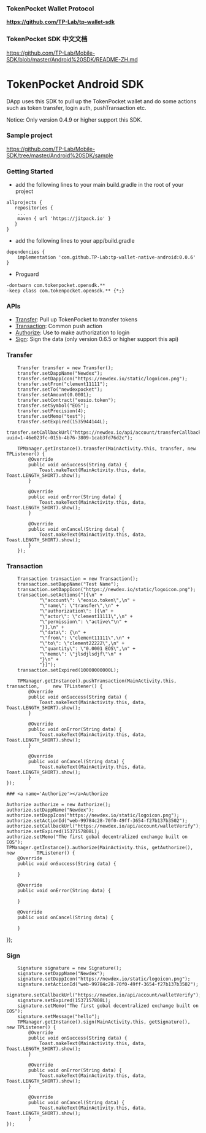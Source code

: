 ### TokenPocket Wallet Protocol
**https://github.com/TP-Lab/tp-wallet-sdk**

### TokenPocket SDK 中文文档
https://github.com/TP-Lab/Mobile-SDK/blob/master/Android%20SDK/README-ZH.md

# TokenPocket Android SDK

DApp uses this SDK  to pull up the TokenPocket wallet and do some actions such as token transfer, login auth, pushTransaction etc.

Notice: Only version 0.4.9 or higher support this SDK.

### Sample project
https://github.com/TP-Lab/Mobile-SDK/tree/master/Android%20SDK/sample

### Getting Started

- add the following lines to your main build.gradle in the root of your project

~~~
allprojects {
   repositories {
	...
	maven { url 'https://jitpack.io' }
   }
}
~~~

- add the following lines to your app/build.gradle

~~~
dependencies {
    implementation 'com.github.TP-Lab:tp-wallet-native-android:0.0.6'
}
~~~

- Proguard
~~~
-dontwarn com.tokenpocket.opensdk.**
-keep class com.tokenpocket.opensdk.** {*;}
~~~

### APIs

- [Transfer](#Transfer): Pull up TokenPocket to transfer tokens
- [Transaction](#Transaction): Common push action
- [Authorize](#Authorize): Use to make authorization to login
- [Sign](#Sign): Sign the data (only version 0.6.5 or higher support this api)


### <a name='Transfer'></a>Transfer
~~~
    Transfer transfer = new Transfer();
    transfer.setDappName("Newdex");
    transfer.setDappIcon("https://newdex.io/static/logoicon.png");
    transfer.setFrom("clement11111");
    transfer.setTo("newdexpocket");
    transfer.setAmount(0.0001);
    transfer.setContract("eosio.token");
    transfer.setSymbol("EOS");
    transfer.setPrecision(4);
    transfer.setMemo("test");
    transfer.setExpired(1535944144L);
    transfer.setCallbackUrl("https://newdex.io/api/account/transferCallback?uuid=1-46e023fc-015b-4b76-3809-1cab3fd76d2c");

    TPManager.getInstance().transfer(MainActivity.this, transfer, new TPListener() {
        @Override
        public void onSuccess(String data) {
            Toast.makeText(MainActivity.this, data, Toast.LENGTH_SHORT).show();
        }

        @Override
        public void onError(String data) {
            Toast.makeText(MainActivity.this, data, Toast.LENGTH_SHORT).show();
        }

        @Override
        public void onCancel(String data) {
            Toast.makeText(MainActivity.this, data, Toast.LENGTH_SHORT).show();
        }
    });
~~~

### <a name='Transaction'></a>Transaction

~~~
    Transaction transaction = new Transaction();
    transaction.setDappName("Test Name");
    transaction.setDappIcon("https://newdex.io/static/logoicon.png");
    transaction.setActions("[{\n" +
            "\"account\": \"eosio.token\",\n" +
            "\"name\": \"transfer\",\n" +
            "\"authorization\": [{\n" +
            "\"actor\": \"clement11111\",\n" +
            "\"permission\": \"active\"\n" +
            "}],\n" +
            "\"data\": {\n" +
            "\"from\": \"clement11111\",\n" +
            "\"to\": \"clement22222\",\n" +
            "\"quantity\": \"0.0001 EOS\",\n" +
            "\"memo\": \"jlsdjlsdjf\"\n" +
            "}\n" +
            "}]");
    transaction.setExpired(10000000000L);
    
    TPManager.getInstance().pushTransaction(MainActivity.this, transaction,     new TPListener() {
        @Override
        public void onSuccess(String data) {
            Toast.makeText(MainActivity.this, data, Toast.LENGTH_SHORT).show();
        }

        @Override
        public void onError(String data) {
            Toast.makeText(MainActivity.this, data, Toast.LENGTH_SHORT).show();
        }

        @Override
        public void onCancel(String data) {
            Toast.makeText(MainActivity.this, data, Toast.LENGTH_SHORT).show();
        }
});

### <a name='Authorize'></a>Authorize

~~~

    Authorize authorize = new Authorize();
    authorize.setDappName("Newdex");
    authorize.setDappIcon("https://newdex.io/static/logoicon.png");
    authorize.setActionId("web-99784c28-70f0-49ff-3654-f27b137b3502");
    authorize.setCallbackUrl("https://newdex.io/api/account/walletVerify");
    authorize.setExpired(1537157808L);
    authorize.setMemo("The first gobal decentralized exchange built on EOS");
    TPManager.getInstance().authorize(MainActivity.this, getAuthorize(), new        TPListener() {
        @Override
        public void onSuccess(String data) {

        }

        @Override
        public void onError(String data) {

        }

        @Override
        public void onCancel(String data) {

        }
});


### <a name='Sign'></a>Sign

~~~
    Signature signature = new Signature();
    signature.setDappName("Newdex");
    signature.setDappIcon("https://newdex.io/static/logoicon.png");
    signature.setActionId("web-99784c28-70f0-49ff-3654-f27b137b3502");
    signature.setCallbackUrl("https://newdex.io/api/account/walletVerify");
    signature.setExpired(1537157808L);
    signature.setMemo("The first gobal decentralized exchange built on EOS");
    signature.setMessage("hello");
    TPManager.getInstance().sign(MainActivity.this, getSignature(), new TPListener() {
        @Override
        public void onSuccess(String data) {
            Toast.makeText(MainActivity.this, data, Toast.LENGTH_SHORT).show();
        }

        @Override
        public void onError(String data) {
            Toast.makeText(MainActivity.this, data, Toast.LENGTH_SHORT).show();
        }

        @Override
        public void onCancel(String data) {
            Toast.makeText(MainActivity.this, data, Toast.LENGTH_SHORT).show();
        }
});
~~~



